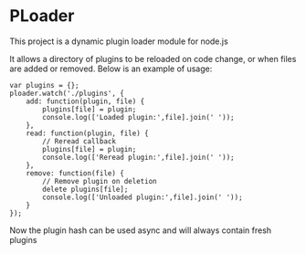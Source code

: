 PLoader
=======

This project is a dynamic plugin loader module for node.js

It allows a directory of plugins to be reloaded on code change, or when files
are added or removed. Below is an example of usage:

    var plugins = {};
    ploader.watch('./plugins', {
        add: function(plugin, file) {
            plugins[file] = plugin;
            console.log(['Loaded plugin:',file].join(' '));
        },
        read: function(plugin, file) {
            // Reread callback
            plugins[file] = plugin;
            console.log(['Reread plugin:',file].join(' '));
        },
        remove: function(file) {
            // Remove plugin on deletion
            delete plugins[file];
            console.log(['Unloaded plugin:',file].join(' '));
        }
    });

Now the plugin hash can be used async and will always contain fresh plugins
